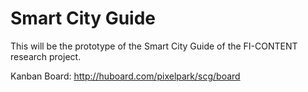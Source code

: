Smart City Guide
===

This will be the prototype of the Smart City Guide of the FI-CONTENT research project.

Kanban Board: http://huboard.com/pixelpark/scg/board
